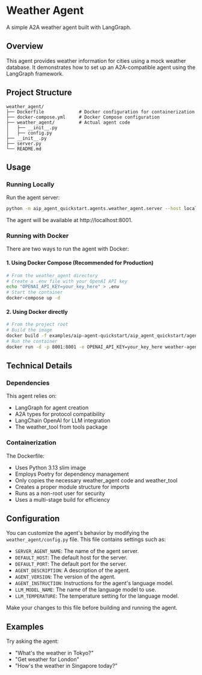 # Weather Agent

A simple A2A weather agent built with LangGraph.

## Overview

This agent provides weather information for cities using a mock weather database. It demonstrates how to set up an A2A-compatible agent using the LangGraph framework.

## Project Structure

```
weather_agent/
├── Dockerfile             # Docker configuration for containerization
├── docker-compose.yml     # Docker Compose configuration
├── weather_agent/         # Actual agent code
│   ├── __init__.py
│   ├── config.py
├── __init__.py
├── server.py
└── README.md
```

## Usage

### Running Locally

Run the agent server:

```bash
python -m aip_agent_quickstart.agents.weather_agent.server --host localhost --port 8001
```

The agent will be available at http://localhost:8001.

### Running with Docker

There are two ways to run the agent with Docker:

#### 1. Using Docker Compose (Recommended for Production)

```bash
# From the weather_agent directory
# Create a .env file with your OpenAI API key
echo "OPENAI_API_KEY=your_key_here" > .env
# Start the container
docker-compose up -d
```

#### 2. Using Docker directly

```bash
# From the project root
# Build the image
docker build -f examples/aip-agent-quickstart/aip_agent_quickstart/agents/weather_agent/Dockerfile -t weather-agent .
# Run the container
docker run -d -p 8001:8001 -e OPENAI_API_KEY=your_key_here weather-agent
```

## Technical Details

### Dependencies

This agent relies on:
- LangGraph for agent creation
- A2A types for protocol compatibility
- LangChain OpenAI for LLM integration
- The weather_tool from tools package

### Containerization

The Dockerfile:
- Uses Python 3.13 slim image
- Employs Poetry for dependency management
- Only copies the necessary weather_agent code and weather_tool
- Creates a proper module structure for imports
- Runs as a non-root user for security
- Uses a multi-stage build for efficiency

## Configuration

You can customize the agent's behavior by modifying the `weather_agent/config.py` file. This file contains settings such as:

- `SERVER_AGENT_NAME`: The name of the agent server.
- `DEFAULT_HOST`: The default host for the server.
- `DEFAULT_PORT`: The default port for the server.
- `AGENT_DESCRIPTION`: A description of the agent.
- `AGENT_VERSION`: The version of the agent.
- `AGENT_INSTRUCTION`: Instructions for the agent's language model.
- `LLM_MODEL_NAME`: The name of the language model to use.
- `LLM_TEMPERATURE`: The temperature setting for the language model.

Make your changes to this file before building and running the agent.

## Examples

Try asking the agent:
- "What's the weather in Tokyo?"
- "Get weather for London"
- "How's the weather in Singapore today?"
